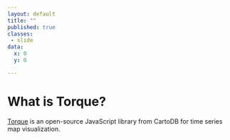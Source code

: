 ```yaml
---
layout: default
title: ""
published: true
classes:
 - slide
data:
  x: 0
  y: 0

---
```


# What is Torque? #

[Torque](https://github.com/CartoDB/torque) is an open-source JavaScript library from CartoDB for time series map visualization.
